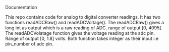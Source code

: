 Documentation

This repo contains code for analog to digital converter readings.
It has two functions readADCRaw() and readADCVoltage().
The readADCRaw() gives a long int as output which is a raw reading of ADC. range of output [0, 4095].
The readADCVolatage function gives the voltage reading at the adc pin. Range of output [0, 1.8] volts.
Both function takes integer as their input i.e pin_number of adc pin.